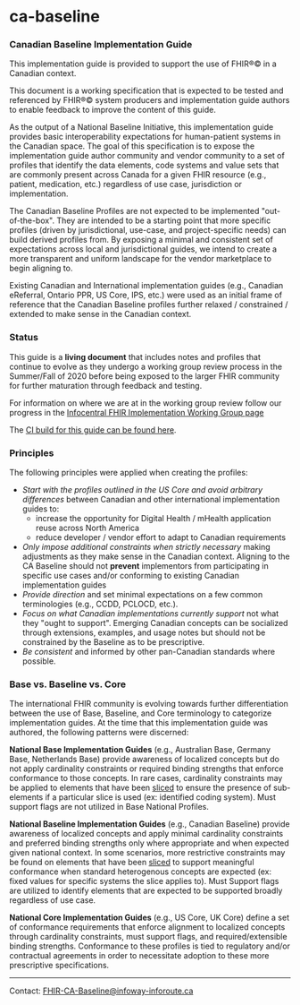 # ca-baseline
 
### Canadian Baseline Implementation Guide
This implementation guide is provided to support the use of FHIR®© in a Canadian context.

This document is a working specification that is expected to be tested and referenced by FHIR®© system producers and implementation guide authors to enable feedback to improve the content of this guide.

As the output of a National Baseline Initiative, this implementation guide provides basic interoperability expectations for human-patient systems in the Canadian space. The goal of this specification is to expose the implementation guide author community and vendor community to a set of profiles that identify the data elements, code systems and value sets that are commonly present across Canada for a given FHIR resource (e.g., patient, medication, etc.) regardless of use case, jurisdiction or implementation.

The Canadian Baseline Profiles are not expected to be implemented "out-of-the-box". They are intended to be a starting point that more specific profiles (driven by jurisdictional, use-case, and project-specific needs) can build derived profiles from. By exposing a minimal and consistent set of expectations across local and jurisdictional guides, we intend to create a more transparent and uniform landscape for the vendor marketplace to begin aligning to.

Existing Canadian and International implementation guides (e.g., Canadian eReferral, Ontario PPR, US Core, IPS, etc.) were used as an initial frame of reference that the Canadian Baseline profiles further relaxed / constrained / extended to make sense in the Canadian context.

### Status

This guide is a **living document** that includes notes and profiles that continue to evolve as they undergo a working group review process in the Summer/Fall of 2020 before being exposed to the larger FHIR community for further maturation through feedback and testing.

For information on where we are at in the working group review follow our progress in the [Infocentral FHIR Implementation Working Group page](https://infocentral.infoway-inforoute.ca/en/collaboration/wg/fhir-implementations)

The [CI build for this guide can be found here](https://build.fhir.org/ig/HL7-Canada/ca-baseline/index.html).

### Principles

The following principles were applied when creating the profiles:
- *Start with the profiles outlined in the US Core and avoid arbitrary differences* between Canadian and other international implementation guides to:
  - increase the opportunity for Digital Health / mHealth application reuse across North America
  - reduce developer / vendor effort to adapt to Canadian requirements
- *Only impose additional constraints when strictly necessary* making adjustments as they make sense in the Canadian context. Aligning to the CA Baseline should not **prevent** implementors from participating in specific use cases and/or conforming to existing Canadian implementation guides
- *Provide direction* and set minimal expectations on a few common terminologies (e.g., CCDD, PCLOCD, etc.).
- *Focus on what Canadian implementations currently support* not what they "ought to support". Emerging Canadian concepts can be socialized through extensions, examples, and usage notes but should not be constrained by the Baseline as to be prescriptive.
- *Be consistent* and informed by other pan-Canadian standards where possible.


### Base vs. Baseline vs. Core

The international FHIR community is evolving towards further differentiation between the use of Base, Baseline, and Core terminology to categorize implementation guides. At the time that this implementation guide was authored, the following patterns were discerned:

**National Base Implementation Guides** (e.g., Australian Base, Germany Base, Netherlands Base) provide awareness of localized concepts but do not apply cardinality constraints or required binding strengths that enforce conformance to those concepts. In rare cases, cardinality constraints may be applied to elements that have been [sliced](https://www.hl7.org/fhir/profiling.html#slicing) to ensure the presence of sub-elements if a particular slice is used (ex: identified coding system). Must support flags are not utilized in Base National Profiles.

**National Baseline Implementation Guides** (e.g., Canadian Baseline) provide awareness of localized concepts and apply minimal cardinality constraints and preferred binding strengths only where appropriate and when expected given national context. In some scenarios, more restrictive constraints may be found on elements that have been [sliced](https://www.hl7.org/fhir/profiling.html#slicing) to support meaningful conformance when standard heterogenous concepts are expected (ex: fixed values for specific systems the slice applies to). Must Support flags are utilized to identify elements that are expected to be supported broadly regardless of use case.

**National Core Implementation Guides** (e.g., US Core, UK Core) define a set of conformance requirements that enforce alignment to localized concepts through cardinality constraints, must support flags, and required/extensible binding strengths. Conformance to these profiles is tied to regulatory and/or contractual agreements in order to necessitate adoption to these more prescriptive specifications.

-----
Contact: [FHIR-CA-Baseline@infoway-inforoute.ca](mailto:FHIR-CA-Baseline@infoway-inforoute.ca)
